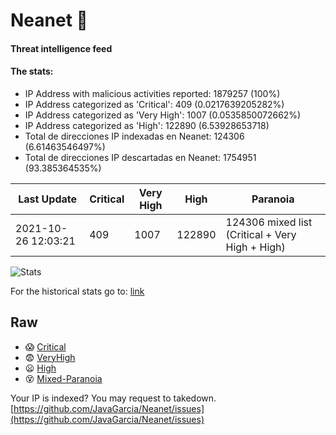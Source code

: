 # Neanet :hocho:
#### Threat intelligence feed
#### The stats:

- IP Address with malicious activities reported: 1879257 (100%)
- IP Address categorized as 'Critical':  409 (0.0217639205282%)
- IP Address categorized as 'Very High':  1007 (0.0535850072662%)
- IP Address categorized as 'High':  122890 (6.53928653718)
- Total de direcciones IP indexadas en Neanet:  124306 (6.61463546497%)
- Total de direcciones IP descartadas en Neanet:  1754951 (93.385364535%)

| Last Update | Critical | Very High | High | Paranoia |
| --- | --- | --- | --- | --- |
| 2021-10-26 12:03:21 | 409 | 1007 | 122890 | 124306 mixed list (Critical + Very High + High)|

![Stats](https://docs.google.com/spreadsheets/d/e/2PACX-1vSnaNMIXVabIpDJjufMlzH7poXnshF3mgd8Is1g9ytUEzVsP5my4Trn8f-xkoLLQ38xpL3HtmUexLo6/pubchart?oid=501124687&format=image)

For the historical stats go to: [link](/stats.csv)
## Raw
- :scream: [Critical](https://raw.githubusercontent.com/JavaGarcia/Neanet/master/blacklists/neanet_critical.txt)
- :fearful: [VeryHigh](https://raw.githubusercontent.com/JavaGarcia/Neanet/master/blacklists/neanet_veryHigh.txtt)
- :frowning: [High](https://raw.githubusercontent.com/JavaGarcia/Neanet/master/blacklists/neanet_high.txt)
- :dizzy_face: [Mixed-Paranoia](https://raw.githubusercontent.com/JavaGarcia/Neanet/master/blacklists/neanet_all.txt)


Your IP is indexed? You may request to takedown. [https://github.com/JavaGarcia/Neanet/issues](https://github.com/JavaGarcia/Neanet/issues)

































































































































































































































































































































































































































































































































































































































































































































































































































































































































































































































































































































































































































































































































































































































































































































































































































































































































































































































































































































































































































































































































































































































































































































































































































































































































































































































































































































































































































































































































































































































































































































































































































































































































































































































































































































































































































































































































































































































































































































































































































































































































































































































































































































































































































































































































































































































































































































































































































































































































































































































































































































































































































































































































































































































































































































































































































































































































































































































































































































































































































































































































































































































































































































































































































































































































































































































































































































































































































































































































































































































































































































































































































































































































































































































































































































































































































































































































































































































































































































































































































































































































































































































































































































































































































































































































































































































































































































































































































































































































































































































































































































































































































































































































































































































































































































































































































































































































































































































































































